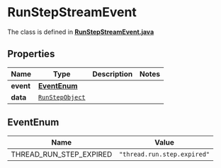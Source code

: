 

# RunStepStreamEvent

The class is defined in **[RunStepStreamEvent.java](../../src/main/java/org/openapitools/model/RunStepStreamEvent.java)**

## Properties

Name | Type | Description | Notes
------------ | ------------- | ------------- | -------------
**event** | [**EventEnum**](#EventEnum) |  | 
**data** | [`RunStepObject`](RunStepObject.md) |  | 

## EventEnum

Name | Value
---- | -----
THREAD_RUN_STEP_EXPIRED | `"thread.run.step.expired"`



